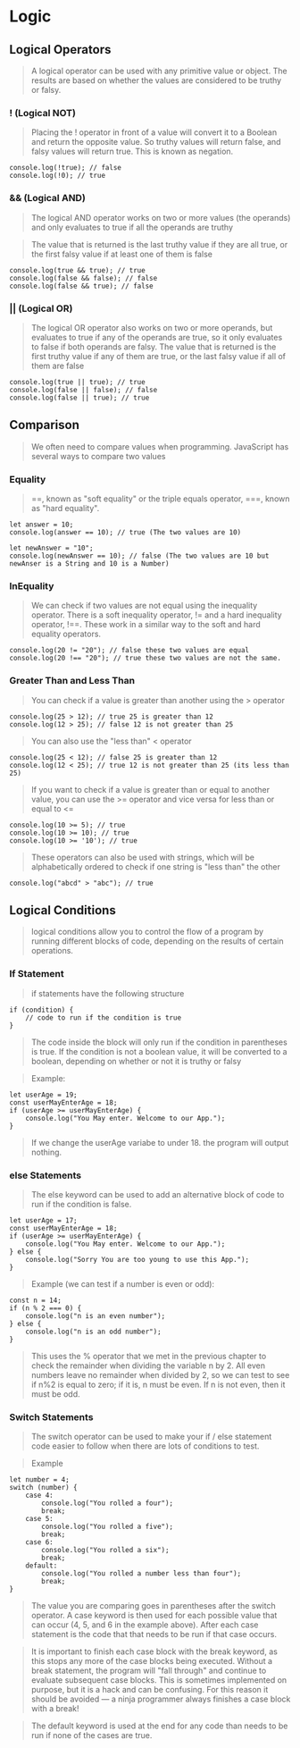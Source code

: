 # Logic

## Logical Operators

> A	logical	operator	can	be	used	with	any	primitive	value	or	object.	The	results	are based	on	whether	the	values	are	considered	to	be	truthy	or	falsy. 

### ! (Logical NOT)

> Placing	the	!	operator	in	front	of	a	value	will	convert	it	to	a	Boolean	and	return the	opposite	value.	So	truthy	values	will	return	false,	and	falsy	values	will return	true.	This	is	known	as	negation.

	console.log(!true); // false
	console.log(!0); // true

### && (Logical AND)

> The	logical	AND	operator	works	on	two	or	more	values	(the	operands)	and	only evaluates	to	true	if	all	the	operands	are	truthy

> The	value	that	is	returned	is	the last	truthy	value	if	they	are	all	true,	or	the	first	falsy	value	if	at	least	one	of	them is	false

	console.log(true && true); // true
	console.log(false && false); // false
	console.log(false && true); // false

### ||	(Logical	OR)

> The	logical	OR	operator	also	works	on	two	or	more	operands,	but	evaluates	to true	if	any	of	the	operands	are	true,	so	it	only	evaluates	to	false	if	both	operands are	falsy.	The	value	that	is	returned	is	the	first	truthy	value	if	any	of	them	are true,	or	the	last	falsy	value	if	all	of	them	are	false

	console.log(true || true); // true
	console.log(false || false); // false
	console.log(false || true); // true

## Comparison

> We	often	need	to	compare	values	when	programming.	JavaScript	has	several ways	to	compare	two	values

### Equality

> ==,	known	as	"soft	equality"	or	the	triple	equals	operator,	===,	known	as	"hard equality".

	let answer = 10;
	console.log(answer == 10); // true (The two values are 10)

	let newAnswer = "10";
	console.log(newAnswer == 10); // false (The two values are 10 but newAnser is a String and 10 is a Number)

### InEquality

> We	can	check	if	two	values	are	not	equal	using	the	inequality	operator.	There	is	a soft	inequality	operator,	!=	and	a	hard	inequality	operator,	!==.	These	work	in	a similar	way	to	the	soft	and	hard	equality	operators.

	console.log(20 != "20"); // false these two values are equal
	console.log(20 !== "20"); // true these two values are not the same.

### Greater	Than and Less Than

> You	can	check	if	a	value	is	greater	than	another	using	the	>	operator

	console.log(25 > 12); // true 25 is greater than 12
	console.log(12 > 25); // false 12 is not greater than 25

> You	can	also	use	the	"less	than"	<	operator

	console.log(25 < 12); // false 25 is greater than 12
	console.log(12 < 25); // true 12 is not greater than 25 (its less than 25)

> If	you	want	to	check	if	a	value	is	greater	than	or	equal	to	another	value,	you	can use	the	>=	operator and vice versa for less than or equal to <=

	console.log(10 >= 5); // true
	console.log(10 >= 10); // true
	console.log(10 >= '10'); // true

> These	operators	can	also	be	used	with	strings,	which	will	be	alphabetically
ordered	to	check	if	one	string	is	"less	than"	the	other

	console.log("abcd" > "abc"); // true

## Logical Conditions

> logical	conditions	allow	you	to	control the	flow	of	a	program	by	running	different	blocks	of	code,	depending	on	the results	of	certain	operations. 

### If Statement

> if statements	have the following structure

	if (condition) {
		// code to run if the condition is true
	}

> The	code	inside	the	block	will	only	run	if	the	condition	in	parentheses	is	true.	If the	condition	is	not	a	boolean	value,	it	will	be	converted	to	a	boolean,	depending on	whether	or	not	it	is	truthy	or	falsy

> Example:

	let userAge = 19;
	const userMayEnterAge = 18;
	if (userAge >= userMayEnterAge) {
		console.log("You May enter. Welcome to our App.");
	}

> If we change the userAge variabe to under 18. the program will output nothing.

### else Statements

> The	else	keyword	can	be	used	to	add	an	alternative	block	of	code	to	run	if	the condition	is	false.

	let userAge = 17;
	const userMayEnterAge = 18;
	if (userAge >= userMayEnterAge) {
		console.log("You May enter. Welcome to our App.");
	} else {
		console.log("Sorry You are too young to use this App.");
	}

> Example (we can test if a number is even or odd):

	const n = 14;
	if (n % 2 === 0) {
		console.log("n is an even number");
	} else {
		console.log("n is an odd number");
	}

> This	uses	the	%	operator	that	we	met	in	the	previous	chapter	to	check	the remainder	when	dividing	the	variable	n	by	2.	All	even	numbers	leave	no remainder	when	divided	by	2,	so	we	can	test	to	see	if	n%2	is	equal	to	zero;	if	it	is, n	must	be	even.	If	n	is	not	even,	then	it	must	be	odd.

### Switch Statements

> The	switch	operator	can	be	used	to	make	your	if / else statement code	easier	to	follow	when	there are	lots	of	conditions	to	test.

> Example

	let number = 4;
	switch (number) {
		case 4:
			console.log("You rolled a four");
			break;
		case 5:
			console.log("You rolled a five");
			break;
		case 6:
			console.log("You rolled a six");
			break;
		default:
			console.log("You rolled a number less than four");
			break;
	}

> The	value	you	are	comparing	goes	in	parentheses	after	the	switch	operator.	A case	keyword	is	then	used	for	each	possible	value	that	can	occur	(4,	5,	and	6	in the	example	above).	After	each	case	statement	is	the	code	that	that	needs	to	be run	if	that	case	occurs. 

> It	is	important	to	finish	each	case	block	with	the	break	keyword,	as	this	stops any	more	of	the	case	blocks	being	executed.	Without	a	break	statement,	the program	will	"fall	through"	and	continue	to	evaluate	subsequent	case	blocks. This	is	sometimes	implemented	on	purpose,	but	it	is	a	hack	and	can	be confusing.	For	this	reason	it	should	be	avoided	―	a	ninja	programmer	always finishes	a	case	block	with	a	break! 

> The	default	keyword	is	used	at	the	end	for	any	code	than	needs	to	be	run	if none	of	the	cases	are	true. 